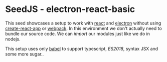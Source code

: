 # SeedJS - electron-react-basic

This seed showcases a setup to work with [react] and [electron] without using
[create-react-app] or [webpack]. In this environment we don't actually need to
bundle our source code. We can _import_ our modules just like we do in nodejs.

This setup uses only [babel] to support typescript, _ES2018_, syntax JSX and
some more sugar..

[react]: https://reactjs.org/
[electron]: https://electronjs.org/
[create-react-app]: https://facebook.github.io/create-react-app/
[electron]: https://webpack.js.org/
[babel]: https://babeljs.io/
[webpack]: https://webpack.js.org/
